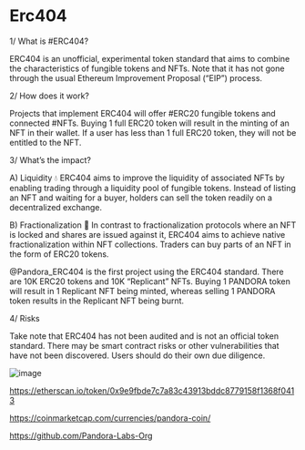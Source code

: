 # Erc404
1/ What is #ERC404?

ERC404 is an unofficial, experimental token standard that aims to combine the characteristics of fungible tokens and NFTs. Note that it has not gone through the usual Ethereum Improvement Proposal (“EIP”) process.

2/ How does it work?

Projects that implement ERC404 will offer #ERC20 fungible tokens and connected #NFTs. Buying 1 full ERC20 token will result in the minting of an NFT in their wallet. If a user has less than 1 full ERC20 token, they will not be entitled to the NFT.

3/ What’s the impact?

A) Liquidity 💧
ERC404 aims to improve the liquidity of associated NFTs by enabling trading through a liquidity pool of fungible tokens. Instead of listing an NFT and waiting for a buyer, holders can sell the token readily on a decentralized exchange.

B) Fractionalization 🧩
In contrast to fractionalization protocols where an NFT is locked and shares are issued against it, ERC404 aims to achieve native fractionalization within NFT collections. Traders can buy parts of an NFT in the form of ERC20 tokens.

@Pandora_ERC404
is the first project using the ERC404 standard. There are 10K ERC20 tokens and 10K “Replicant” NFTs. Buying 1 PANDORA token will result in 1 Replicant NFT being minted, whereas selling 1 PANDORA token results in the Replicant NFT being burnt.

4/ Risks

Take note that ERC404 has not been audited and is not an official token standard. There may be smart contract risks or other vulnerabilities that have not been discovered. Users should do their own due diligence.


![image](https://github.com/itachi2003/Erc404/assets/70573427/e0c3982e-91ec-4f03-8ef3-703007f7d0db)

https://etherscan.io/token/0x9e9fbde7c7a83c43913bddc8779158f1368f0413

https://coinmarketcap.com/currencies/pandora-coin/

https://github.com/Pandora-Labs-Org
